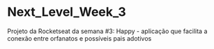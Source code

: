# Next_Level_Week_3
Projeto da Rocketseat da semana #3: Happy - aplicação que facilita a conexão entre orfanatos e possíveis pais adotivos
